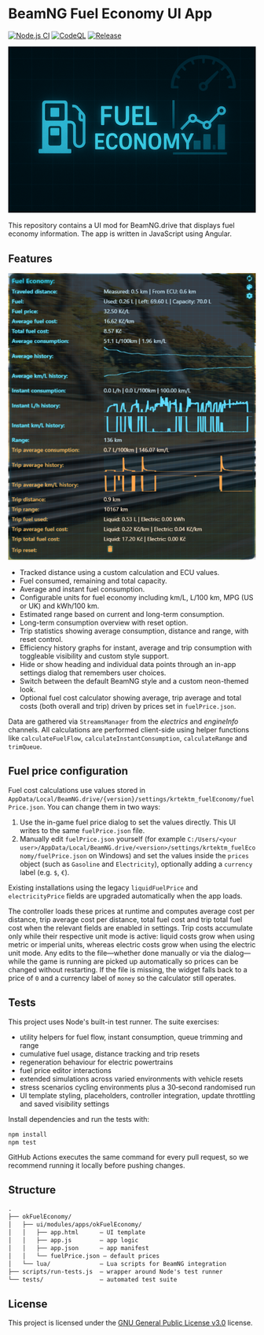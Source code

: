 # BeamNG Fuel Economy UI App

[![Node.js CI](https://github.com/KRtkovo-eu-AI/BeamNG_Fuel_Economy_mod/actions/workflows/node.js.yml/badge.svg)](https://github.com/KRtkovo-eu-AI/BeamNG_Fuel_Economy_mod/actions/workflows/node.js.yml) [![CodeQL](https://github.com/KRtkovo-eu-AI/BeamNG_Fuel_Economy_mod/actions/workflows/codeql.yml/badge.svg)](https://github.com/KRtkovo-eu-AI/BeamNG_Fuel_Economy_mod/security/code-scanning/tools/CodeQL/status/) [![Release](https://img.shields.io/github/v/tag/KRtkovo-eu-AI/BeamNG_Fuel_Economy_mod?sort=semver&label=version)](https://github.com/KRtkovo-eu-AI/BeamNG_Fuel_Economy_mod/tags)

![Fuel Economy](https://raw.githubusercontent.com/KRtkovo-eu-AI/BeamNG_Fuel_Economy_mod/refs/heads/main/okFuelEconomy/ui/modules/apps/okFuelEconomy/app.png "Fuel Economy")

This repository contains a UI mod for BeamNG.drive that displays fuel economy information. The app is written in JavaScript using Angular.

## Features

![Fuel Economy screenshot](https://raw.githubusercontent.com/KRtkovo-eu-AI/BeamNG_Fuel_Economy_mod/refs/heads/main/img/preview.png "Fuel Economy screenshot")

- Tracked distance using a custom calculation and ECU values.
- Fuel consumed, remaining and total capacity.
- Average and instant fuel consumption.
- Configurable units for fuel economy including km/L, L/100 km, MPG (US or UK) and kWh/100 km.
- Estimated range based on current and long-term consumption.
- Long-term consumption overview with reset option.
- Trip statistics showing average consumption, distance and range, with reset control.
- Efficiency history graphs for instant, average and trip consumption with toggleable visibility and custom style support.
- Hide or show heading and individual data points through an in-app settings dialog that remembers user choices.
- Switch between the default BeamNG style and a custom neon-themed look.
- Optional fuel cost calculator showing average, trip average and total costs (both overall and trip) driven by prices set in `fuelPrice.json`.

Data are gathered via `StreamsManager` from the *electrics* and *engineInfo* channels. All calculations are performed client-side using helper functions like `calculateFuelFlow`, `calculateInstantConsumption`, `calculateRange` and `trimQueue`.

## Fuel price configuration

Fuel cost calculations use values stored in `AppData/Local/BeamNG.drive/{version}/settings/krtektm_fuelEconomy/fuelPrice.json`. You can change them in two ways:

1. Use the in-game fuel price dialog to set the values directly. This UI writes to the same `fuelPrice.json` file.
2. Manually edit `fuelPrice.json` yourself (for example `C:/Users/<your user>/AppData/Local/BeamNG.drive/<version>/settings/krtektm_fuelEconomy/fuelPrice.json` on Windows) and set the values inside the `prices` object (such as `Gasoline` and `Electricity`), optionally adding a `currency` label (e.g. `$`, `€`).

Existing installations using the legacy `liquidFuelPrice` and `electricityPrice` fields are upgraded automatically when the app loads.

The controller loads these prices at runtime and computes average cost per distance, trip average cost per distance, total fuel cost and trip total fuel cost when the relevant fields are enabled in settings.
Trip costs accumulate only while their respective unit mode is active: liquid costs grow when using metric or imperial units, whereas electric costs grow when using the electric unit mode.
Any edits to the file—whether done manually or via the dialog—while the game is running are picked up automatically so prices can be changed without restarting.
If the file is missing, the widget falls back to a price of `0` and a currency label of `money` so the calculator still operates.

## Tests

This project uses Node's built-in test runner. The suite exercises:

- utility helpers for fuel flow, instant consumption, queue trimming and range
- cumulative fuel usage, distance tracking and trip resets
- regeneration behaviour for electric powertrains
- fuel price editor interactions
- extended simulations across varied environments with vehicle resets
- stress scenarios cycling environments plus a 30‑second randomised run
- UI template styling, placeholders, controller integration, update throttling and saved visibility settings

Install dependencies and run the tests with:

```
npm install
npm test
```

GitHub Actions executes the same command for every pull request, so we recommend running it locally before pushing changes.

## Structure

```
.
├── okFuelEconomy/
│   ├── ui/modules/apps/okFuelEconomy/
│   │   ├── app.html      – UI template
│   │   ├── app.js        – app logic
│   │   ├── app.json      – app manifest
│   │   └── fuelPrice.json – default prices
│   └── lua/              – Lua scripts for BeamNG integration
├── scripts/run-tests.js  – wrapper around Node's test runner
└── tests/                – automated test suite
```

## License

This project is licensed under the [GNU General Public License v3.0](LICENSE) license.

